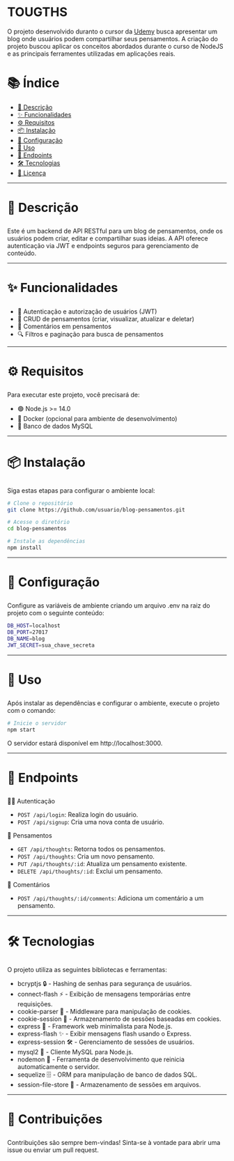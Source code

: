 # TOUGTHS

O projeto desenvolvido duranto o cursor da <a href="https://www.udemy.com/">Udemy</a> busca 
apresentar um blog onde usuários podem compartilhar seus pensamentos. A criação do projeto buscou aplicar os conceitos abordados durante o curso de NodeJS e as principais ferramentes
utilizadas em aplicações reais.

# 📚 Índice

- <a href="#descricao">📖 Descrição</a>
- <a href="#-funcionalidades">✨ Funcionalidades</a>
- <a href="#️-requisitos">⚙️ Requisitos</a>
- <a href="#-instalacao">📦 Instalação</a>
- <a href="#-configuracao">🔧 Configuração</a>
- <a href="#-uso">🚀 Uso</a>
- <a href="#-endpoints">🔗 Endpoints</a>
- <a href="#️-tecnologias">🛠️ Tecnologias</a>
- <a href="#-licenca">📄 Licença</a>

---

# <p id="descricao">📖 Descrição</p>

Este é um backend de API RESTful para um blog de pensamentos, onde os usuários podem criar, editar e compartilhar suas ideias. A API oferece autenticação via JWT e endpoints seguros para gerenciamento de conteúdo.

---

# <p id="funcionalidades">✨ Funcionalidades</p>

- 👤 Autenticação e autorização de usuários (JWT)
- 📝 CRUD de pensamentos (criar, visualizar, atualizar e deletar)
- 💬 Comentários em pensamentos
- 🔍 Filtros e paginação para busca de pensamentos

---

# <p id="requisitos">⚙️ Requisitos</p>

Para executar este projeto, você precisará de:

- 🟢 Node.js >= 14.0
- 🐋 Docker (opcional para ambiente de desenvolvimento)
- 💾 Banco de dados MySQL

---

# <p id="instalacao">📦 Instalação</p>

Siga estas etapas para configurar o ambiente local:

```bash
# Clone o repositório
git clone https://github.com/usuario/blog-pensamentos.git

# Acesse o diretório
cd blog-pensamentos

# Instale as dependências
npm install
```

---

# <p id="configuracao">🔧 Configuração</p>

Configure as variáveis de ambiente criando um arquivo .env na raiz do projeto com o seguinte conteúdo:

```bash
DB_HOST=localhost
DB_PORT=27017
DB_NAME=blog
JWT_SECRET=sua_chave_secreta
```

---

# <p id="uso">🚀 Uso</p>

Após instalar as dependências e configurar o ambiente, execute o projeto com o comando:

```bash
# Inicie o servidor
npm start
```

O servidor estará disponível em http://localhost:3000.

---

# <p id="endpoints">🔗 Endpoints</p>

🧑‍💻 Autenticação
- `POST /api/login`: Realiza login do usuário.
- `POST /api/signup`: Cria uma nova conta de usuário.

📝 Pensamentos
- `GET /api/thoughts`: Retorna todos os pensamentos.
- `POST /api/thoughts`: Cria um novo pensamento.
- `PUT /api/thoughts/:id`: Atualiza um pensamento existente.
- `DELETE /api/thoughts/:id`: Exclui um pensamento.

💬 Comentários
- `POST /api/thoughts/:id/comments`: Adiciona um comentário a um pensamento.

---

# <p id="tecnologias">🛠️ Tecnologias</p>

O projeto utiliza as seguintes bibliotecas e ferramentas:

- bcryptjs 🔒 - Hashing de senhas para segurança de usuários.
- connect-flash ⚡ - Exibição de mensagens temporárias entre requisições.
- cookie-parser 🍪 - Middleware para manipulação de cookies.
- cookie-session 🍪 - Armazenamento de sessões baseadas em cookies.
- express 🚀 - Framework web minimalista para Node.js.
- express-flash ✨ - Exibir mensagens flash usando o Express.
- express-session 🛠️ - Gerenciamento de sessões de usuários.
- mysql2 🐬 - Cliente MySQL para Node.js.
- nodemon 🔁 - Ferramenta de desenvolvimento que reinicia automaticamente o servidor.
- sequelize 🗄️ - ORM para manipulação de banco de dados SQL.
- session-file-store 📁 - Armazenamento de sessões em arquivos.

---

# <p id="contribuicoes">🤝 Contribuições</p>

Contribuições são sempre bem-vindas! Sinta-se à vontade para abrir uma issue ou enviar um pull request.
